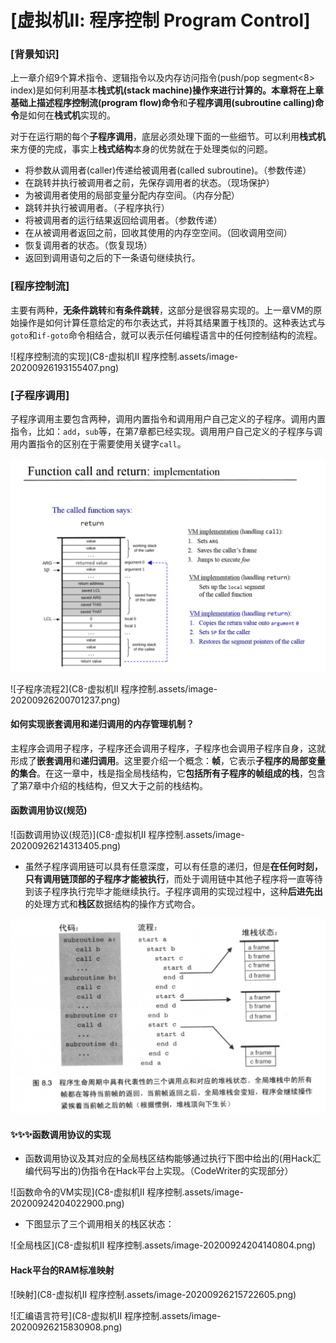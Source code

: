 # [虚拟机Ⅱ: 程序控制 Program Control]

### [背景知识]

上一章介绍9个算术指令、逻辑指令以及内存访问指令(push/pop segment<8> index)是如何利用基本**栈式机(stack machine)**操作来进行计算的。本章将在上章基础上描述**程序控制流(program flow)命令**和**子程序调用(subroutine calling)命令**是如何在**栈式机**实现的。

对于在运行期的每个**子程序调用**，底层必须处理下面的一些细节。可以利用**栈式机**来方便的完成，事实上**栈式结构**本身的优势就在于处理类似的问题。

- 将参数从调用者(caller)传递给被调用者(called subroutine)。（参数传递）
- 在跳转并执行被调用者之前，先保存调用者的状态。（现场保护）
- 为被调用者使用的局部变量分配内存空间。（内存分配）
- 跳转并执行被调用者。（子程序执行）
- 将被调用者的运行结果返回给调用者。（参数传递）
- 在从被调用者返回之前，回收其使用的内存空空间。（回收调用空间）
- 恢复调用者的状态。（恢复现场）
- 返回到调用语句之后的下一条语句继续执行。



### [程序控制流]

​		主要有两种，**无条件跳转**和**有条件跳转**，这部分是很容易实现的。上一章VM的原始操作是如何计算任意给定的布尔表达式，并将其结果置于栈顶的。这种表达式与`goto`和`if-goto`命令相结合，就可以表示任何编程语言中的任何控制结构的流程。

![程序控制流的实现](C8-虚拟机Ⅱ 程序控制.assets/image-20200926193155407.png)



### [子程序调用]

​		子程序调用主要包含两种，调用内置指令和调用用户自己定义的子程序。调用内置指令，比如：`add`，`sub`等，在第7章都已经实现。调用用户自己定义的子程序与调用内置指令的区别在于需要使用关键字`call`。

<img src="C8-虚拟机Ⅱ 程序控制.assets/image-20200926200604522.png" alt="子程序调用流程" style="zoom:67%;" />

![子程序流程2](C8-虚拟机Ⅱ 程序控制.assets/image-20200926200701237.png)



#### 如何实现嵌套调用和递归调用的内存管理机制？

​		主程序会调用子程序，子程序还会调用子程序，子程序也会调用子程序自身，这就形成了**嵌套调用**和**递归调用**。
​		这里要介绍一个概念：**帧**，它表示**子程序的局部变量的集合**。在这一章中，栈是指全局栈结构，它**包括所有子程序的帧组成的栈**，包含了第7章中介绍的栈结构，但又大于之前的栈结构。



#### 函数调用协议(规范)

![函数调用协议(规范)](C8-虚拟机Ⅱ 程序控制.assets/image-20200926214313405.png)



- 虽然子程序调用链可以具有任意深度，可以有任意的递归，但是**在任何时刻，只有调用链顶部的子程序才能被执行**，而处于调用链中其他子程序将一直等待到该子程序执行完毕才能继续执行。子程序调用的实现过程中，这种**后进先出**的处理方式和**栈区**数据结构的操作方式吻合。

<img src="C8-虚拟机Ⅱ 程序控制.assets/image-20200924203308549.png" alt="后进先出" style="zoom:67%;" />



#### ✨✨✨函数调用协议的实现

- 函数调用协议及其对应的全局栈区结构能够通过执行下图中给出的(用Hack汇编代码写出的)伪指令在Hack平台上实现。（CodeWriter的实现部分）

![函数命令的VM实现](C8-虚拟机Ⅱ 程序控制.assets/image-20200924204022900.png)



- 下图显示了三个调用相关的栈区状态：

![全局栈区](C8-虚拟机Ⅱ 程序控制.assets/image-20200924204140804.png)



#### Hack平台的RAM标准映射

![映射](C8-虚拟机Ⅱ 程序控制.assets/image-20200926215722605.png)

![汇编语言符号](C8-虚拟机Ⅱ 程序控制.assets/image-20200926215830908.png)